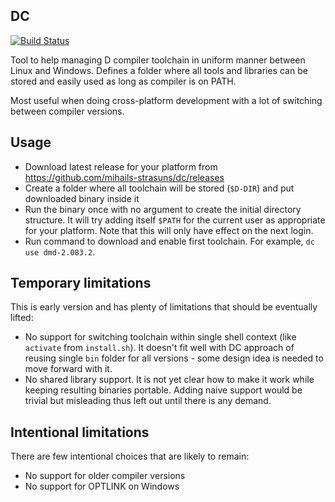 ## DC

[![Build Status](https://dev.azure.com/mihails-strasuns/github/_apis/build/status/mihails-strasuns.dc?branchName=master)](https://dev.azure.com/mihails-strasuns/github/_build/latest?definitionId=2?branchName=master)

Tool to help managing D compiler toolchain in uniform manner between Linux and Windows. Defines
a folder where all tools and libraries can be stored and easily used as long as compiler is on PATH.

Most useful when doing cross-platform development with a lot of switching between compiler versions.

## Usage

- Download latest release for your platform from https://github.com/mihails-strasuns/dc/releases
- Create a folder where all toolchain will be stored (`$D-DIR`) and put downloaded binary inside it
- Run the binary once with no argument to create the initial directory
  structure. It will try adding itself `$PATH` for the current user as appropriate for your platform.
  Note that this will only have effect on the next login.
- Run command to download and enable first toolchain. For example, `dc use dmd-2.083.2`.

## Temporary limitations

This is early version and has plenty of limitations that should be eventually lifted:

- No support for switching toolchain within single shell context (like
  `activate` from `install.sh`). It doesn't fit well with DC approach of reusing
  single `bin` folder for all versions - some design idea is needed to move
  forward with it.
- No shared library support. It is not yet clear how to make it work while
  keeping resulting binaries portable. Adding naive support would be trivial
  but misleading thus left out until there is any demand.

## Intentional limitations

There are few intentional choices that are likely to remain:

- No support for older compiler versions
- No support for OPTLINK on Windows
